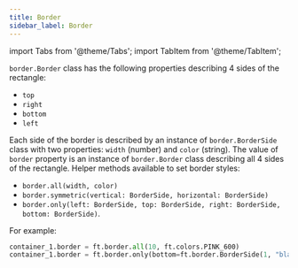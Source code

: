 ```yaml
---
title: Border
sidebar_label: Border
---
```

import Tabs from '@theme/Tabs';
import TabItem from '@theme/TabItem';

`border.Border` class has the following properties describing 4 sides of the rectangle:
* `top`
* `right`
* `bottom`
* `left`

Each side of the border is described by an instance of `border.BorderSide` class with two properties: `width` (number) and `color` (string). The value of `border` property is an instance of `border.Border` class describing all 4 sides of the rectangle. Helper methods available to set border styles:

* `border.all(width, color)`
* `border.symmetric(vertical: BorderSide, horizontal: BorderSide)`
* `border.only(left: BorderSide, top: BorderSide, right: BorderSide, bottom: BorderSide)`.

For example:

```python
container_1.border = ft.border.all(10, ft.colors.PINK_600)
container_1.border = ft.border.only(bottom=ft.border.BorderSide(1, "black"))